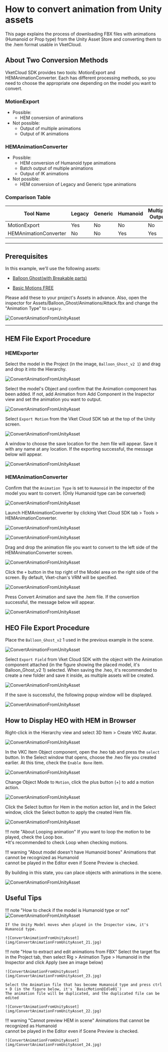 # How to convert animation from Unity assets

This page explains the process of downloading FBX files with animations (Humanoid or Prop type) from the Unity Asset Store and converting them to the .hem format usable in VketCloud.

## About Two Conversion Methods

VketCloud SDK provides two tools: MotionExport and HEMAnimationConverter. Each has different processing methods, so you need to choose the appropriate one depending on the model you want to convert.

### MotionExport

- Possible:
    - HEM conversion of animations
- Not possible:
    - Output of multiple animations
    - Output of IK animations

### HEMAnimationConverter

- Possible:
    - HEM conversion of Humanoid type animations
    - Batch output of multiple animations
    - Output of IK animations
- Not possible:
    - HEM conversion of Legacy and Generic type animations

### Comparison Table

| Tool Name | Legacy | Generic| Humanoid | Multiple Output | IK Support | 
| -- | -- | -- | -- | -- | -- |
| MotionExport | Yes | No | No | No | No |
| HEMAnimationConverter | No | No | Yes | Yes | Yes |

---

## Prerequisites

In this example, we'll use the following assets:

- [Balloon Ghost(with Breakable parts)](https://assetstore.unity.com/packages/3d/animations/balloon-ghost-with-breakable-parts-209499)

- [Basic Motions FREE](https://assetstore.unity.com/packages/3d/animations/basic-motions-free-154271)

Please add these to your project's Assets in advance.
Also, open the inspector for Assets/Balloon_Ghost/Animations/Attack.fbx and change the "Animation Type" to `Legacy`.

![ConvertAnimationFromUnityAsset](img/ConvertAnimationFromUnityAsset_01.jpg)

---

## HEM File Export Procedure

### HEMExporter

Select the model in the Project (in the image, `Balloon_Ghost_v2 1`) and drag and drop it into the Hierarchy.

![ConvertAnimationFromUnityAsset](img/ConvertAnimationFromUnityAsset_02.jpg)

Select the model's Object and confirm that the Animation component has been added. If not, add Animation from Add Component in the Inspector view and set the animation you want to output.

![ConvertAnimationFromUnityAsset](img/ConvertAnimationFromUnityAsset_03.jpg)

Select `Export Motion` from the Vket Cloud SDK tab at the top of the Unity screen.

![ConvertAnimationFromUnityAsset](img/ConvertAnimationFromUnityAsset_04.jpg)

A window to choose the save location for the .hem file will appear. Save it with any name at any location.
If the exporting successful, the message below will appear.

![ConvertAnimationFromUnityAsset](img/ConvertAnimationFromUnityAsset_05.jpg)

### HEMAnimationConverter

Confirm that the `Animation Type` is set to `Humanoid` in the inspector of the model you want to convert. (Only Humanoid type can be converted)

![ConvertAnimationFromUnityAsset](img/ConvertAnimationFromUnityAsset_06.jpg)

Launch HEMAnimationConverter by clicking Vket Cloud SDK tab > Tools > HEMAnimationConverter.

![ConvertAnimationFromUnityAsset](img/ConvertAnimationFromUnityAsset_07.jpg)

![ConvertAnimationFromUnityAsset](img/ConvertAnimationFromUnityAsset_08.jpg)

Drag and drop the animation file you want to convert to the left side of the HEMAnimationConverter screen.

![ConvertAnimationFromUnityAsset](img/ConvertAnimationFromUnityAsset_09.jpg)

Click the `+` button in the top right of the Model area on the right side of the screen. By default, Vket-chan's VRM will be specified.

![ConvertAnimationFromUnityAsset](img/ConvertAnimationFromUnityAsset_10.jpg)

Press Convert Animation and save the .hem file.
If the convertion successful, the message below will appear.

![ConvertAnimationFromUnityAsset](img/ConvertAnimationFromUnityAsset_11.jpg)

## HEO File Export Procedure

Place the `Balloon_Ghost_v2` 1 used in the previous example in the scene.

![ConvertAnimationFromUnityAsset](img/ConvertAnimationFromUnityAsset_12.jpg)

Select `Export Field` from Vket Cloud SDK with the object with the Animation component attached (in the figure showing the placed model, it's Balloon_Ghost_v2 1) selected. When saving the .heo, it's recommended to create a new folder and save it inside, as multiple assets will be created.

![ConvertAnimationFromUnityAsset](img/ConvertAnimationFromUnityAsset_13.jpg)

If the save is successful, the following popup window will be displayed.

![ConvertAnimationFromUnityAsset](img/ConvertAnimationFromUnityAsset_14.jpg)

## How to Display HEO with HEM in Browser

Right-click in the Hierarchy view and select 3D Item > Create VKC Avatar.

![ConvertAnimationFromUnityAsset](img/ConvertAnimationFromUnityAsset_15.jpg)

In the VKC Item Object component, open the .heo tab and press the `select` button. In the Select window that opens, choose the .heo file you created earlier. At this time, check the `Enable Bone` item.

![ConvertAnimationFromUnityAsset](img/ConvertAnimationFromUnityAsset_16.jpg)

Change Object Mode to `Motion`, click the plus button (+) to add a motion action.

![ConvertAnimationFromUnityAsset](img/ConvertAnimationFromUnityAsset_17.jpg)

Click the Select button for Hem in the motion action list, and in the Select window, click the Select button to apply the created Hem file.

![ConvertAnimationFromUnityAsset](img/ConvertAnimationFromUnityAsset_18.jpg)

!!! note "About Looping animation"
    If you want to loop the motion to be played, check the Loop box.  <br>
    *It's recommended to check Loop when checking motions.

!!! warning "About model doesn't have Humanoid bones"
    Animations that cannot be recognized as Humanoid <br>
    cannot be played in the Editor even if Scene Preview is checked.

By building in this state, you can place objects with animations in the scene.

![ConvertAnimationFromUnityAsset](img/ConvertAnimationFromUnityAsset_19.gif)

## Useful Tips

!!! note "How to check if the model is Humanoid type or not"
    ![ConvertAnimationFromUnityAsset](img/ConvertAnimationFromUnityAsset_20.jpg)

    If the Unity Model moves when played in the Inspector view, it's Humanoid type.

    ![ConvertAnimationFromUnityAsset](img/ConvertAnimationFromUnityAsset_21.jpg)

!!! note "How to extract and edit animations from FBX"
    Select the target fbx in the Project tab, then select Rig > Animation Type > Humanoid in the Inspector and click Apply (see an image below)

    ![ConvertAnimationFromUnityAsset](img/ConvertAnimationFromUnityAsset_23.jpg)

    Select the Animation file that has become Humanoid type and press ctrl + D (in the figure below, it's `BasicMotion@Idle01`)  
    The animation file will be duplicated, and the duplicated file can be edited

    ![ConvertAnimationFromUnityAsset](img/ConvertAnimationFromUnityAsset_22.jpg)

!!! warning "Cannot preview HEM in scene"
    Animations that cannot be recognized as Humanoid <br>
    cannot be played in the Editor even if Scene Preview is checked.

    ![ConvertAnimationFromUnityAsset](img/ConvertAnimationFromUnityAsset_24.jpg)